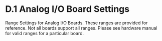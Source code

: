 # D.1 Analog I/O Board Settings

Range Settings for Analog I/O Boards. These ranges are provided for reference. Not all boards support all ranges. Please see hardware manual for valid ranges for a particular board.
